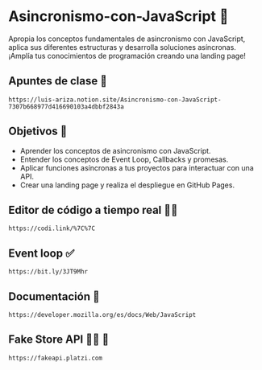 # Asincronismo-con-JavaScript :yellow_heart:
 Apropia los conceptos fundamentales de asincronismo con JavaScript, aplica sus diferentes estructuras y desarrolla soluciones asíncronas. ¡Amplía tus conocimientos de programación creando una landing page!

## Apuntes de clase :green_book:
    https://luis-ariza.notion.site/Asincronismo-con-JavaScript-7307b668977d416690103a4dbbf2843a


## Objetivos :rocket:
 
* Aprender los conceptos de asincronismo con JavaScript.
* Entender los conceptos de Event Loop, Callbacks y promesas.
* Aplicar funciones asíncronas a tus proyectos para interactuar con una API.
* Crear una landing page y realiza el despliegue en GitHub Pages.

## Editor de código a tiempo real :man_technologist:
    https://codi.link/%7C%7C

## Event loop :white_check_mark:
    https://bit.ly/3JT9Mhr
    
## Documentación :bookmark_tabs:
    https://developer.mozilla.org/es/docs/Web/JavaScript
    
## Fake Store API :technologist: :green_apple:    
    https://fakeapi.platzi.com
